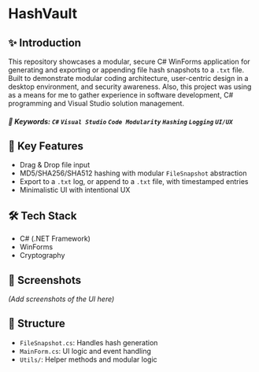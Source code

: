 # HashVault

## ✨ Introduction

This repository showcases a modular, secure C# WinForms application for generating and exporting or appending file hash snapshots to a `.txt` file.
Built to demonstrate modular coding architecture, user-centric design in a desktop environment, and security awareness. Also, this project was using as a means for me to gather experience in software development, C# programming and Visual Studio solution management.

##### 🔖 **Keywords**: `C#` `Visual Studio` `Code Modularity` `Hashing` `Logging` `UI/UX`

## 🔐 Key Features
- Drag & Drop file input
- MD5/SHA256/SHA512 hashing with modular `FileSnapshot` abstraction
- Export to a `.txt` log, or append to a `.txt` file, with timestamped entries
- Minimalistic UI with intentional UX

## 🛠️ Tech Stack
- C# (.NET Framework)
- WinForms
- Cryptography


## 📸 Screenshots
_(Add screenshots of the UI here)_

## 📁 Structure
- `FileSnapshot.cs`: Handles hash generation
- `MainForm.cs`: UI logic and event handling
- `Utils/`: Helper methods and modular logic
